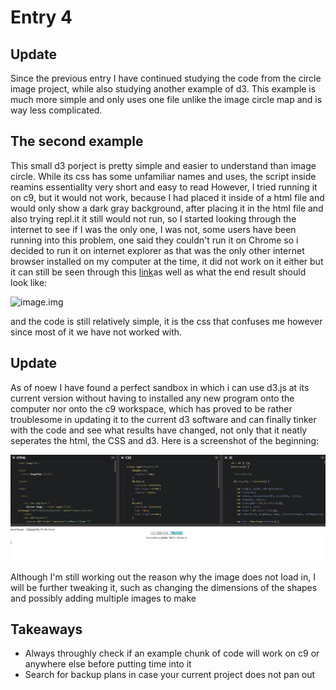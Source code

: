 # Entry 4

## Update

Since the previous entry I have continued studying the code from the circle image project, while also studying another
example of d3. This example is much more simple and only uses one file unlike the image circle map and is way less
complicated.

## The second example

This small d3 porject is pretty simple and easier to understand than image circle.
While its css has some unfamiliar names and uses, the script inside reamins essentiallty very short and easy to read
However, I tried running it on c9, but it would not work, because I had placed it inside of a html file and would only show a dark gray background, after placing it in the
html file and also trying repl.it it still would not run, so I started looking through the internet to see if I was the only one, I was not, some users have been running
into this problem, one said they couldn't run it on Chrome so i decided to run it on internet explorer as that
was the only other internet browser installed on my computer at the time, it did not work on it either but it can still be seen
through this [link](http://bl.ocks.org/metormote/6392996)as well as what the end result should look like:

![image.img](http://bl.ocks.org/metormote/raw/6392996/04f796e15b249063f22355b3f48e3f686f4b46c9/thumbnail.png)

and the code is still relatively simple, it is the css that confuses me however
since most of it we have not worked with.

## Update
As of noew I have found a perfect sandbox in which i can use d3.js at its current version without having to installed
any new program onto the computer nor onto the c9 workspace, which has proved to be rather troublesome in updating it to the
current d3 software and can finally tinker with the code and see what results have changed, not only that it neatly
seperates the html, the CSS and d3. Here is a screenshot of the beginning:

![filler](Capture.PNG)

Although I'm still working out the reason why the image does not load in, I will be further tweaking it, such as changing the dimensions of the shapes and possibly adding
multiple images to make
## Takeaways
 * Always throughly check if an example chunk of code will work on c9 or anywhere else before putting time into it
 * Search for backup plans in case your current project does not pan out